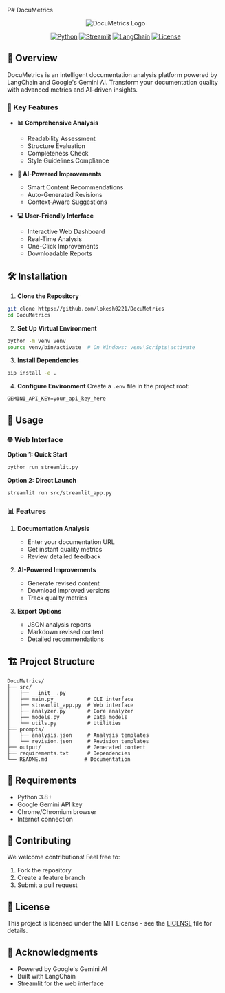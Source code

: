 P# DocuMetrics

<div align="center">

![DocuMetrics Logo](https://img.shields.io/badge/DocuMetrics-AI%20Documentation%20Analysis-blue)

[![Python](https://img.shields.io/badge/Python-3.8%2B-blue)](https://www.python.org/downloads/)
[![Streamlit](https://img.shields.io/badge/Streamlit-1.32.0-red)](https://streamlit.io/)
[![LangChain](https://img.shields.io/badge/LangChain-0.1.12-green)](https://python.langchain.com/)
[![License](https://img.shields.io/badge/License-MIT-yellow)](LICENSE)

</div>

## 🚀 Overview

DocuMetrics is an intelligent documentation analysis platform powered by LangChain and Google's Gemini AI. Transform your documentation quality with advanced metrics and AI-driven insights.

### 🎯 Key Features

- **📊 Comprehensive Analysis**
  - Readability Assessment
  - Structure Evaluation
  - Completeness Check
  - Style Guidelines Compliance

- **🤖 AI-Powered Improvements**
  - Smart Content Recommendations
  - Auto-Generated Revisions
  - Context-Aware Suggestions

- **💻 User-Friendly Interface**
  - Interactive Web Dashboard
  - Real-Time Analysis
  - One-Click Improvements
  - Downloadable Reports

## 🛠️ Installation

1. **Clone the Repository**
```bash
git clone https://github.com/lokesh0221/DocuMetrics
cd DocuMetrics
```

2. **Set Up Virtual Environment**
```bash
python -m venv venv
source venv/bin/activate  # On Windows: venv\Scripts\activate
```

3. **Install Dependencies**
```bash
pip install -e .
```

4. **Configure Environment**
Create a `.env` file in the project root:
```env
GEMINI_API_KEY=your_api_key_here
```

## 🚀 Usage

### 🌐 Web Interface

**Option 1: Quick Start**
```bash
python run_streamlit.py
```

**Option 2: Direct Launch**
```bash
streamlit run src/streamlit_app.py
```

### 📊 Features

1. **Documentation Analysis**
   - Enter your documentation URL
   - Get instant quality metrics
   - Review detailed feedback

2. **AI-Powered Improvements**
   - Generate revised content
   - Download improved versions
   - Track quality metrics

3. **Export Options**
   - JSON analysis reports
   - Markdown revised content
   - Detailed recommendations

## 🏗️ Project Structure

```
DocuMetrics/
├── src/
│   ├── __init__.py
│   ├── main.py           # CLI interface
│   ├── streamlit_app.py  # Web interface
│   ├── analyzer.py       # Core analyzer
│   ├── models.py         # Data models
│   └── utils.py          # Utilities
├── prompts/
│   ├── analysis.json     # Analysis templates
│   └── revision.json     # Revision templates
├── output/               # Generated content
├── requirements.txt      # Dependencies
└── README.md            # Documentation
```

## 🔧 Requirements

- Python 3.8+
- Google Gemini API key
- Chrome/Chromium browser
- Internet connection

## 🤝 Contributing

We welcome contributions! Feel free to:

1. Fork the repository
2. Create a feature branch
3. Submit a pull request

## 📄 License

This project is licensed under the MIT License - see the [LICENSE](LICENSE) file for details.

## 🌟 Acknowledgments

- Powered by Google's Gemini AI
- Built with LangChain
- Streamlit for the web interface 